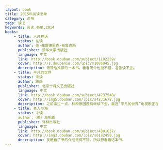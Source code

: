 ```yaml
---
layout: book
title: 2015年阅读书单
category: 读书
tags: 读书
keywords: 阅读,书单,2014
books: 
    - title: 人月神话
      status: 在读
      author: 美·弗雷德里克·布鲁克斯
      publisher: 清华大学出版社
      language: 中文
      link: http://book.douban.com/subject/1102259/
      cover: http://s.doubanio.com/lpic/s1086045.jpg
      description: 领导给推荐的一本书，看看简介也挺不错，准备读下去。
    - title: 平凡的世界
      status: 未读
      author: 路遥 
      publisher: 北京十月文艺出版社
      language: 中文
      link: http://book.douban.com/subject/4237548/
      cover: http://img5.douban.com/lpic/s4231678.jpg
      description: 之前读过一点，种种原因没有继续下去，最近“平凡的世界”电视剧正在热播，所以想继续把它读完。
    - title: 老人与海
      status: 未读
      author:（美）海明威 
      publisher: 译林出版社
      language: 中文
      link: http://book.douban.com/subject/4881637/
      cover: http://img3.douban.com/lpic/s6182450.jpg
      description: 我是看了书的介绍觉得不错。所以想看看这本书。
---
```

